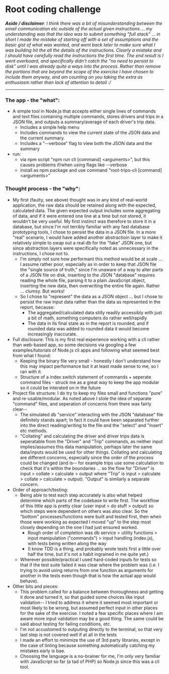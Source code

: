 # Root coding challenge

_**Aside / disclaimer**: I think there was a bit of misunderstanding between the email communication etc outside of the actual given instructions ... my understanding was that the idea was to submit something "full stack" ... in short I made the mistake of starting off with a set of assumptions and the basic gist of what was wanted, and went back later to make sure what I was building hit the all the details of the instructions. Clearly a mistake and I should have carefully read the instructions the first time. The end result is I went overboard, and specifically didn't catch the "no need to persist to disk" until I was already quite a ways into the process. Rather than remove the portions that are beyond the scope of the exercise I have chosen to include them anyway, and am counting on you taking the extra as enthusiasm rather than lack of attention to detail :/_

---

### The app - the "what":

- A simple tool in Node.js that accepts either single lines of commands and text files containing multiple commands, stores drivers and trips in a JSON file, and outputs a summary/average of each driver's trip data.
  - Includes a simple help menu
  - Includes commands to view the current state of the JSON data and the current summary.
  - Includes a "--verbose" flag to view both the JSON data and the summary
- run:
  - via npm script "npm run cli [command] <arguments\>", but this causes problems if/when using flags like --verbose
  - install as npm package and use command "root-trips-cli [command] <arguments\>"

### Thought process - the "why":

- My first (faulty, see above) thought was in any kind of real-world application, the raw data should be retained along with the expected, calculated data. The given expected output includes some aggregating of data, and if it were entered one line at a time but not stored, it wouldn't be very useful. My first instinct was therefore to store it in a database, but since I'm not terribly familiar with any fast database prototyping tools, I chose to persist the data in a JSON file. In a more "real" scenario, I would have added another abstractioin layer to make it relatively simple to swap out a real db for the "fake" JSON one, but since abstraction layers were specifically noted as unnecessary in the instructions, I chose not to.
  - I'm simply not sure how performant this method would be at scale ... I assume rather poor, especially as in order to keep that JSON file the "single source of truth," since I'm unaware of a way to alter parts of a JSON file on disk, inserting to the JSON "database" requires reading the whole file, parsing it to a plain JavaScript object, inserting the new data, then overwriting the entire file again. Rather ... clumsy. But works!
  - So I chose to "represent" the data as a JSON object ... but I chose to persist the raw input data rather than the data as represented in the report, because:
    - The aggregated/calculated data stilly readily accessibly with just a bit of math, something computers do rather well/rapidly
    - The data in its final state as in the report is rounded, and if rounded data was added to rounded data it would become increasingly inaccurate.
- Full disclosure: This is my first real experience working with a cli rather than web-based app, so some decisions via googling a few examples/tutorials of Node.js cli apps and following what seemed best from what I found:
  - Keeping the binary file very small - honestly I don't understand how this may impact performance but it at least made sense to me, so I ran with it.
  - Structure of a index switch statement of commands + seperate command files - struck me as a great way to keep the app modular so it could be interated on in the future
- Project file structure: I do try to keep my files small and functions "pure" and re-usable/modular. As noted above I stole the idea of separate "command" files, and seperation of concerns from there was fairly clear--
  - The simulated db "service" interacting with the JSON "database" file definitely stands apart; In fact it could have been separated further into the direct reading/writing to the file and the "select" and "insert" etc methods.
  - "Collating" and calculating the driver and driver trips data is seperatable from the "Driver" and "Trip" commands, as neither input implies/assumes this data manipulation, perhaps later the same data/inputs would be used for other things. Collating and calculating are different concerns, especially since the order of the process could be changed (and is-- for example trips use some calculation to check that it's within the boundaries ... so the flow for "Driver" is input > collate > calculate > output where "Trip" is input > calculate > collate > calculate > output). "Output" is similarly a separate concern.
- Order of approach/testing:
  - Being able to test each step accurately is also what helped determine which parts of the codebase to write first. The workflow of this little app is pretty clear (user input > do stuff > output) so which steps were dependent on others was also clear. So the "bottom" processes/functions were built and tested first, then when those were working as expected I moved "up" to the step most closely depending on the one I had just ensured worked.
    - Rough order of completion was db service > utility functions > input manipulation ("commands") > input handling (index.js), with tests being written along the way
    - (I know TDD is a thing, and probably wrote tests first a little over half the time, but it's not a habit ingrained in me quite yet.)
  - Wherever possible/practical I used hard-coded inputs for tests so that if the test suite failed it was clear where the problem was (i.e. I trying to avoid using returns from one function as arguments for another in the tests even though that is how the actual app would behave).
- Other bits and pieces:
  - This problem called for a balance between thoroughness and getting it done and turned it, so that guided some choices like input validation-- I tried to address it where it seemed most important or most likely to be wrong, but assumed perfect input in other places for the sake of the exercise. I noted a few specific places where I am aware more input validation may be a good thing. The same could be said about testing for failing conditions, etc.
  - I'm not accustomed to outputing directly to the terminal, so that very last step is not covered well if at all in the tests
  - I made an effort to minimize the use of 3rd party libraries, except in the case of linting because something automatically catching my mistakes early is bae.
  - Choosing the language is a no-brainer for me, I'm only very familiar with JavaScript so far (a tad of PHP) so Node.js since this was a cli tool.
